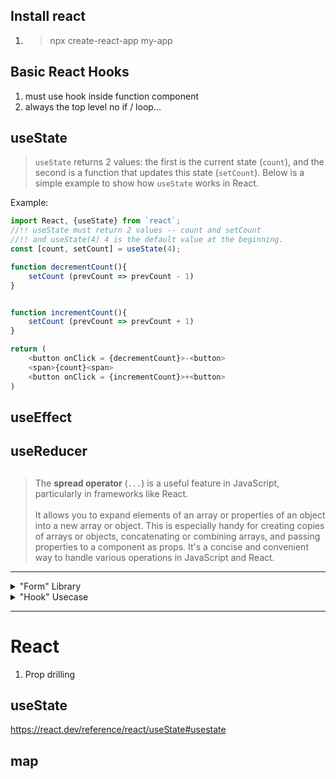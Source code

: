 ## Install react

1. > npx create-react-app my-app

## Basic React Hooks

1. must use hook inside function component
2. always the top level no if / loop...

## useState

> `useState` returns 2 values: the first is the current state (`count`), and the second is a function that updates this state (`setCount`). Below is a simple example to show how `useState` works in React.

Example:

```js
import React, {useState} from `react`;
//!! useState must return 2 values -- count and setCount
//!! and useState(4) 4 is the default value at the beginning.
const [count, setCount] = useState(4);

function decrementCount(){
    setCount (prevCount => prevCount - 1)
}


function incrementCount(){
    setCount (prevCount => prevCount + 1)
}

return (
    <button onClick = {decrementCount}>-<button>
    <span>{count}<span>
    <button onClick = {incrementCount}>+<button>
)
```

## useEffect

## useReducer

##

> The **spread operator** (`...`) is a useful feature in JavaScript, particularly in frameworks like React.<br><br>
> It allows you to expand elements of an array or properties of an object into a new array or object. This is especially handy for creating copies of arrays or objects, concatenating or combining arrays, and passing properties to a component as props. It's a concise and convenient way to handle various operations in JavaScript and React.

---

<details>
    <summary>"Form" Library</summary>
    <a href="https://formik.org">FORMIK doc</a>
    <br>
    <a href="https://react-hook-form.com">React Hook Form</a>
</details>

<details>
    <summary>"Hook" Usecase</summary>
    <a href="https://usehooks.com">useHooks</a>

</details>

---

# React

1. Prop drilling

## useState

<a>https://react.dev/reference/react/useState#usestate</a>

## map
